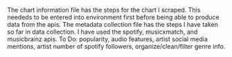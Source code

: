 The chart information file has the steps for the chart I scraped. This neededs to be entered into environment first before being able to produce data from the apis. 
The metadata collection file has the steps I have taken so far in data collection. I have used the spotify, musicxmatch, and musicbrainz apis. 
To Do: popularity, audio features, artist social media mentions, artist number of spotify followers, organize/clean/filter genre info. 
